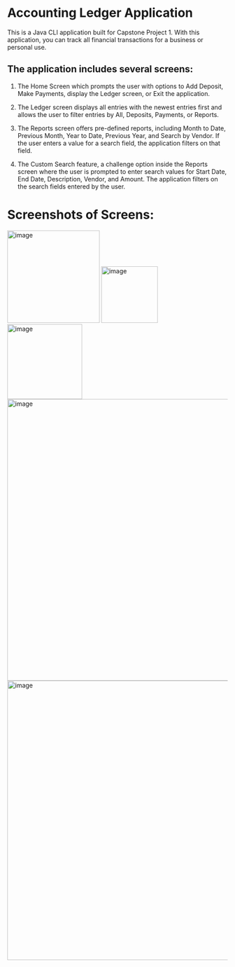 # Accounting Ledger Application

This is a Java CLI application built for Capstone Project 1.
With this application, you can track all financial transactions for a business or personal use.


## The application includes several screens:
1) The Home Screen which prompts the user with options to Add Deposit, Make Payments, display the Ledger screen, or Exit the application.

2) The Ledger screen displays all entries with the newest entries first and allows the user to filter entries by All, Deposits, Payments, or Reports.

3) The Reports screen offers pre-defined reports, including Month to Date, Previous Month, Year to Date, Previous Year, and Search by Vendor. If the user enters a value for a search field, the application filters on that field.

4) The Custom Search feature, a challenge option inside the Reports screen where the user is prompted to enter search values for Start Date, End Date, Description, Vendor, and Amount. The application filters on the search fields entered by the user.


# Screenshots of Screens:

<img width="211" alt="image" src="https://user-images.githubusercontent.com/58373811/236402586-ebca72c1-9e9c-4ed4-a5da-ef29b1c1b70c.png">

<img width="129" alt="image" src="https://user-images.githubusercontent.com/58373811/236402734-8c5ddf13-b68b-4c8d-8608-514409f0f837.png">

<img width="171" alt="image" src="https://user-images.githubusercontent.com/58373811/236402784-ecb46ce0-ce16-4678-9010-132a9d372abe.png">

<img width="643" alt="image" src="https://user-images.githubusercontent.com/58373811/236405312-49e11951-6635-4f9c-876a-6c294eea75bf.png">

<img width="638" alt="image" src="https://user-images.githubusercontent.com/58373811/236403844-fadf3384-b05d-4578-afe3-a9ac3581622e.png">
